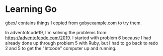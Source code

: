 # Learning Go

gbex/ contains things I copied from gobyexample.com to try them.

In adventofcode19, I'm solving the problems from
<https://adventofcode.com/2019>.  I started with problem 6 because I had
already done up through problem 5 with Ruby, but I had to go back to redo 2 and
5 to get the "Intcode" computer up and running.

